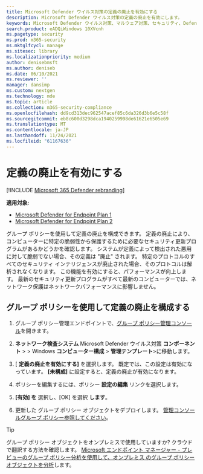 ```yaml
---
title: Microsoft Defender ウイルス対策の定義の廃止を有効にする
description: Microsoft Defender ウイルス対策の定義の廃止を有効にします。
keywords: Microsoft Defender ウイルス対策、マルウェア対策、セキュリティ、Defender、定義の廃止
search.product: eADQiWindows 10XVcnh
ms.pagetype: security
ms.prod: m365-security
ms.mktglfcycl: manage
ms.sitesec: library
ms.localizationpriority: medium
author: denisebmsft
ms.author: deniseb
ms.date: 06/10/2021
ms.reviewer: ''
manager: dansimp
ms.custom: nextgen
ms.technology: mde
ms.topic: article
ms.collection: m365-security-compliance
ms.openlocfilehash: dd9cd313dec962547acef85c6da326d3b6e5c58f
ms.sourcegitcommit: eb8c600d3298dca1940259998de61621e6505e69
ms.translationtype: MT
ms.contentlocale: ja-JP
ms.lasthandoff: 11/24/2021
ms.locfileid: "61167636"
---
```

# <a name="turn-on-definition-retirement"></a>定義の廃止を有効にする

[!INCLUDE [Microsoft 365 Defender rebranding](../../includes/microsoft-defender.md)]

**適用対象:**
- [Microsoft Defender for Endpoint Plan 1](https://go.microsoft.com/fwlink/p/?linkid=2154037)
- [Microsoft Defender for Endpoint Plan 2](https://go.microsoft.com/fwlink/p/?linkid=2154037)

グループ ポリシーを使用して定義の廃止を構成できます。 定義の廃止により、コンピューターに特定の脆弱性から保護するために必要なセキュリティ更新プログラムがあるかどうかを確認します。 システムが定義によって検出された悪用に対して脆弱でない場合、その定義は "廃止" されます。 特定のプロトコルのすべてのセキュリティ インテリジェンスが廃止された場合、そのプロトコルは解析されなくなります。 この機能を有効にすると、パフォーマンスが向上します。 最新のセキュリティ更新プログラムがすべて最新のコンピューターでは、ネットワーク保護はネットワークパフォーマンスに影響しません。

## <a name="use-group-policy-to-configure-definition-retirement"></a>グループ ポリシーを使用して定義の廃止を構成する

1. グループ ポリシー管理エンドポイントで、[グループ ポリシー管理コンソール](/previous-versions/windows/it-pro/windows-server-2008-R2-and-2008/cc731212(v=ws.11))を開きます。

2. **ネットワーク検査システム** Microsoft Defender ウイルス対策 **コンポーネント** \>  \> Windows **コンピューター構成** \> **管理テンプレート**\>に移動します。

3. [ **定義の廃止を有効にする]** を選択します。 既定では、この設定は有効になっています。 **[未構成]** に設定すると、定義の廃止が有効になります。

4. ポリシーを編集するには、ポリシー **設定の編集** リンクを選択します。

5. **[有効] を** 選択し、[OK] を選択 **します**。

6. 更新した グループ ポリシー オブジェクトをデプロイします。 [管理コンソールグループ ポリシー参照してください](/windows/win32/srvnodes/group-policy)。

> [!TIP]
> グループ ポリシー オブジェクトをオンプレミスで使用していますか? クラウドで翻訳する方法を確認します。 [Microsoft エンドポイント マネージャー - プレビューのグループ ポリシー分析を使用して、オンプレミス のグループ ポリシー オブジェクトを分析](/mem/intune/configuration/group-policy-analytics)します。
